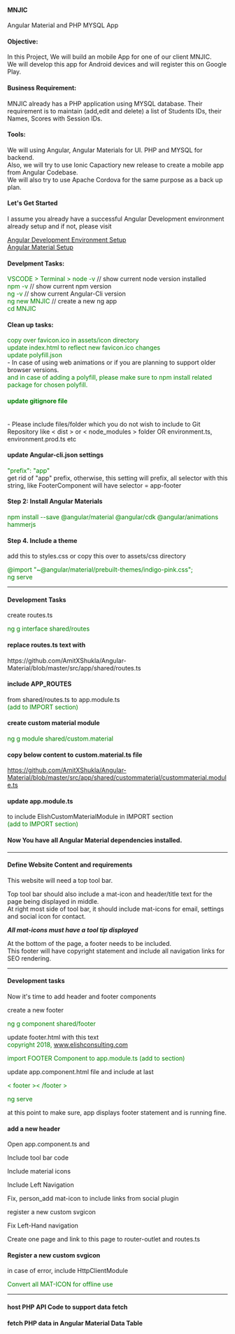 <h4>MNJIC</h4>
Angular Material and PHP MYSQL App
<h4>Objective:</h4>
In this Project, We will build an mobile App for one of our client MNJIC.<br>
We will develop this app for Android devices and will register this on Google Play.
<h4>Business Requirement:</h4>
MNJIC already has a PHP application using MYSQL database. Their requirement is to maintain (add,edit and delete) a list of Students IDs, their Names, Scores with Session IDs.
<h4>Tools:</h4>
We will using Angular, Angular Materials for UI. PHP and MYSQL for backend.<br>
Also, we will try to use Ionic Capactiory new release to create a mobile app from Angular Codebase.<br>
We will also try to use Apache Cordova for the same purpose as a back up plan.
<h4>Let's Get Started</h4>

I assume you already have a successful Angular Development environment already setup and 
if not, please visit 

<a href="https://github.com/AmitXShukla/Angular-Capacitor-Firebase-Setup" target="_blank">Angular Development Environment Setup</a><br>
<a href="https://github.com/AmitXShukla/Angular-Material" target="_blank">Angular Material Setup</a><br>

<h4>Develpment Tasks:</h4>
<span style="color:green">VSCODE > Terminal > node -v</span>  // show current node version installed<br>
<span style="color:green">npm -v</span> // show current npm version<br>
<span style="color:green">ng -v</span> // show current Angular-Cli version<br>
<span style="color:green">ng new MNJIC</span> // create a new ng app<br>
<span style="color:green"> cd MNJIC</span><br>
<h4> Clean up tasks:</h4>
<span style="color:green">copy over favicon.ico in assets/icon directory</span><br>
<span style="color:green">update index.html to reflect new favicon.ico changes</span><br>
<span style="color:green">update polyfill.json</span><br> - In case of using web animations or if you are planning to support older browser versions.<br>
<span style="color:green">and in case of adding a polyfill, please make sure to npm install related package for chosen polyfill.</span><br>
<span style="color:green"><h4>update gitignore file</h4></span><br>
- Please include files/folder which you do not wish to include to Git Repository like < dist > or < node_modules > folder
OR environment.ts, environment.prod.ts etc<br>

<h4>update Angular-cli.json settings </h4>
<span style="color:green">"prefix": "app" </span><br>
get rid of "app" prefix, otherwise, this setting will prefix, all selector with this string, like FooterComponent will have selector = app-footer
<br>
<h4> Step 2: Install Angular Materials</h4>
<span style="color:green">npm install --save @angular/material @angular/cdk @angular/animations hammerjs</span><br>

<h4> Step 4. Include a theme</h4>
add this to styles.css or copy this over to assets/css directory<br>

<span style="color:green">@import "~@angular/material/prebuilt-themes/indigo-pink.css";</span><br>
<span style="color:green"> ng serve</span><br>

_________________________

<h4>Development Tasks</h4>
create routes.ts<br>

<span style="color:green">ng g interface shared/routes</span><br>

<h4> replace routes.ts text with </h4>
https://github.com/AmitXShukla/Angular-Material/blob/master/src/app/shared/routes.ts<br>

<h4> include APP_ROUTES</h4> from shared/routes.ts to app.module.ts  <br>
<span style="color:green">(add to IMPORT section)</span><br>

<h4>create custom material module</h4>
<span style="color:green">ng g module shared/custom.material</span><br>

<h4>copy below content to custom.material.ts file</h4>

https://github.com/AmitXShukla/Angular-Material/blob/master/src/app/shared/custommaterial/custommaterial.module.ts<br>

<h4>update app.module.ts</h4> to include ElishCustomMaterialModule in IMPORT section <br>
<span style="color:green">(add to IMPORT section)</span>

<h4>Now You have all Angular Material dependencies installed.</h4>

_________________________

<h4>Define Website Content and requirements</h4>
This website will need a top tool bar.<br>

Top tool bar should also include a mat-icon and header/title text for the page being displayed in middle.<br>
At right most side of tool bar, it should include mat-icons for email, settings and social icon for contact.<br>

<b><i> All mat-icons must have a tool tip displayed</i></b><br>

At the bottom of the page, a footer needs to be included.<br>
This footer will have copyright statement and include all navigation links for SEO rendering.

_________________________

<h4>Development tasks</h4>
Now it's time to add header and footer components<br>

create a new footer <br>

<span style="color:green">ng g component shared/footer</span><br>

update footer.html with this text<br>
<span style="color:green">copyright 2018, www.elishconsulting.com</span><br>

<span style="color:green">import FOOTER Component to app.module.ts  (add to <declarations> section)</span><br>

update app.component.html file and include at last<br>

<span style="color:green">< footer >< /footer ></span><br>

<span style="color:green"> ng serve</span><br>

at this point to make sure, app displays footer statement and is running fine.

<h4>add a new header</h4>

Open app.component.ts and<br>

Include tool bar code<br>

Include material icons<br>

Include Left Navigation<br>

Fix, person_add mat-icon to include links from social plugin<br>

register a new custom svgicon<br>

Fix Left-Hand navigation<br>

Create one page and link to this page to router-outlet and routes.ts<br>

<h4>Register a new custom svgicon</h4>

in case of error, include HttpClientModule<br>


<span style="color:green">Convert all MAT-ICON for offline use</span><br>

----------------------------------------------------
<h4>host PHP API Code to support data fetch</h4>
<h4>fetch PHP data in Angular Material Data Table</h4>